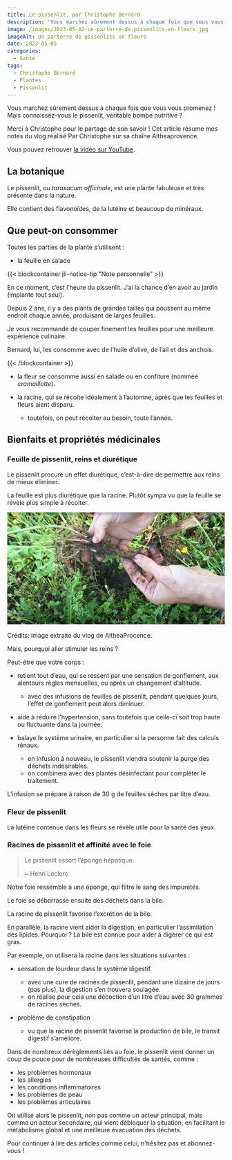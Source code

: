 ```yaml
---
title: Le pissenlit, par Christophe Bernard
description: 'Vous marchez sûrement dessus à chaque fois que vous vous promenez ! Mais connaissez-vous le pissenlit, véritable bombe nutritive ?'
image: /images/2023-05-02-un-parterre-de-pissenlits-en-fleurs.jpg
imageAlt: Un parterre de pissenlits en fleurs
date: 2023-05-05
categories:
  - Santé
tags:
  - Christophe Bernard
  - Plantes
  - Pissenlit
---
```


Vous marchez sûrement dessus à chaque fois que vous vous promenez ! Mais connaissez-vous le pissenlit, véritable bombe nutritive ?

Merci à Christophe pour le partage de son savoir ! Cet article résume mes notes du vlog réalisé Par Christophe sur sa chaîne Altheaprovence.

<!-- more -->

Vous pouvez retrouver [la vidéo sur YouTube](https://www.youtube.com/watch?v=scyuaWxMCXQ).

## La botanique

Le pissenlit, ou _taraxacum officinale_, est une plante fabuleuse et très présente dans la nature.

Elle contient des flavonoïdes, de la lutéine et beaucoup de minéraux.

## Que peut-on consommer

Toutes les parties de la plante s’utilisent :

- la feuille en salade

{{< blockcontainer jli-notice-tip "Note personnelle" >}}

En ce moment, c’est l’heure du pissenlit. J’ai la chance d’en avoir au jardin (implanté tout seul).

Depuis 2 ans, il y a des plants de grandes tailles qui poussent au même endroit chaque année, produisant de larges feuilles.

Je vous recommande de couper finement les feuilles pour une meilleure expérience culinaire.

Bernard, lui, les consomme avec de l’huile d’olive, de l’ail et des anchois.

{{< /blockcontainer >}}

- la fleur se consomme aussi en salade ou en confiture (nommée _cramaillotte_).

- la racine, qui se récolte idéalement à l’automne, après que les feuilles et fleurs aient disparu.
  - toutefois, on peut récolter au besoin, toute l’année.

## Bienfaits et propriétés médicinales

### Feuille de pissenlit, reins et diurétique

Le pissenlit procure un effet diurétique, c’est-à-dire de permettre aux reins de mieux éliminer.

La feuille est plus diurétique que la racine. Plutôt sympa vu que la feuille se révèle plus simple à récolter.

![Un pissenlit déraciné](images/un-pissenlit-deracine.jpg)

Crédits: image extraite du vlog de AltheaProcence.

Mais, pourquoi aller stimuler les reins ?

Peut-être que votre corps :

- retient tout d’eau, qui se ressent par une sensation de gonflement, aux alentours règles mensuelles, ou après un changement d’altitude.

  - avec des infusions de feuilles de pissenlit, pendant quelques jours, l’effet de gonflement peut alors diminuer.

- aide à réduire l’hypertension, sans toutefois que celle-ci soit trop haute ou fluctuante dans la journée.
- balaye le système urinaire, en particulier si la personne fait des calculs rénaux.
  - en infusion à nouveau, le pissenlit viendra soutenir la purge des déchets indésirables.
  - on combinera avec des plantes désinfectant pour compléter le traitement.

L’infusion se prépare à raison de 30 g de feuilles sèches par litre d’eau.

### Fleur de pissenlit

La lutéine contenue dans les fleurs se révèle utile pour la santé des yeux.

### Racines de pissenlit et affinité avec le foie

> Le pissenlit essort l’éponge hépatique.
>
> ~ Henri Leclerc

Notre foie ressemble à une éponge, qui filtre le sang des impuretés.

Le foie se débarrasse ensuite des déchets dans la bile.

La racine de pissenlit favorise l’excrétion de la bile.

En parallèle, la racine vient aider la digestion, en particulier l’assimilation des lipides. Pourquoi ? La bile est connue pour aider à digérer ce qui est gras.

Par exemple, on utilisera la racine dans les situations suivantes :

- sensation de lourdeur dans le système digestif.

  - avec une cure de racines de pissenlit, pendant une dizaine de jours (pas plus), la digestion s’en trouvera soulagée.
  - on réalise pour cela une décoction d’un litre d’eau avec 30 grammes de racines sèches.

- problème de constipation
  - vu que la racine de pissenlit favorise la production de bile, le transit digestif s’améliore.

Dans de nombreux dérèglements liés au foie, le pissenlit vient donner un coup de pouce pour de nombreuses difficultés de santés, comme :

- les problèmes hormonaux
- les allergies
- les conditions inflammatoires
- les problèmes de peau
- les problèmes articulaires

On utilise alors le pissenlit, non pas comme un acteur principal, mais comme un acteur secondaire, qui vient débloquer la situation, en facilitant le métabolisme global et une meilleure évacuation des déchets.

Pour continuer à lire des articles comme celui, n'hésitez pas et abonnez-vous !
